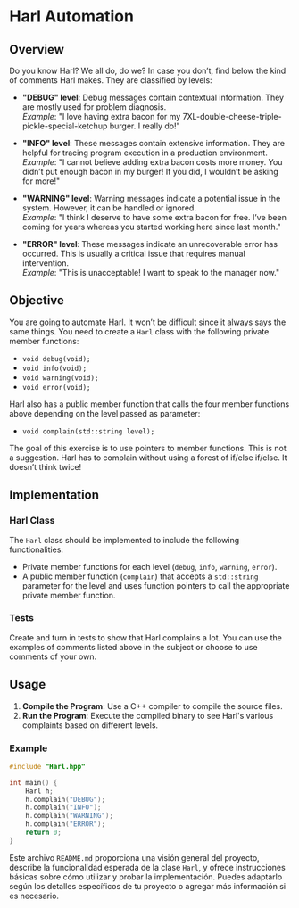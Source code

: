 # Harl Automation

## Overview

Do you know Harl? We all do, do we? In case you don’t, find below the kind of comments Harl makes. They are classified by levels:

- **"DEBUG" level**: Debug messages contain contextual information. They are mostly used for problem diagnosis.  
  *Example*: "I love having extra bacon for my 7XL-double-cheese-triple-pickle-special-ketchup burger. I really do!"

- **"INFO" level**: These messages contain extensive information. They are helpful for tracing program execution in a production environment.  
  *Example*: "I cannot believe adding extra bacon costs more money. You didn’t put enough bacon in my burger! If you did, I wouldn’t be asking for more!"

- **"WARNING" level**: Warning messages indicate a potential issue in the system. However, it can be handled or ignored.  
  *Example*: "I think I deserve to have some extra bacon for free. I’ve been coming for years whereas you started working here since last month."

- **"ERROR" level**: These messages indicate an unrecoverable error has occurred. This is usually a critical issue that requires manual intervention.  
  *Example*: "This is unacceptable! I want to speak to the manager now."

## Objective

You are going to automate Harl. It won’t be difficult since it always says the same things. You need to create a `Harl` class with the following private member functions:

- `void debug(void);`
- `void info(void);`
- `void warning(void);`
- `void error(void);`

Harl also has a public member function that calls the four member functions above depending on the level passed as parameter:

- `void complain(std::string level);`

The goal of this exercise is to use pointers to member functions. This is not a suggestion. Harl has to complain without using a forest of if/else if/else. It doesn’t think twice!

## Implementation

### Harl Class

The `Harl` class should be implemented to include the following functionalities:

- Private member functions for each level (`debug`, `info`, `warning`, `error`).
- A public member function (`complain`) that accepts a `std::string` parameter for the level and uses function pointers to call the appropriate private member function.

### Tests

Create and turn in tests to show that Harl complains a lot. You can use the examples of comments listed above in the subject or choose to use comments of your own.

## Usage

1. **Compile the Program**: Use a C++ compiler to compile the source files.
2. **Run the Program**: Execute the compiled binary to see Harl's various complaints based on different levels.

### Example

```cpp
#include "Harl.hpp"

int main() {
    Harl h;
    h.complain("DEBUG");
    h.complain("INFO");
    h.complain("WARNING");
    h.complain("ERROR");
    return 0;
}
```


Este archivo `README.md` proporciona una visión general del proyecto, describe la funcionalidad esperada de la clase `Harl`, y ofrece instrucciones básicas sobre cómo utilizar y probar la implementación. Puedes adaptarlo según los detalles específicos de tu proyecto o agregar más información si es necesario.
